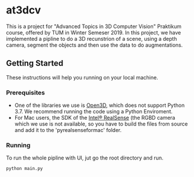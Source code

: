 # at3dcv

This is a project for "Advanced Topics in 3D Computer Vision" Praktikum course, offered by TUM in Winter Semeser 2019. In this project, we have implemented a pipline to do a 3D recunstrion of a scene, using a depth camera, segment the objects and then use the data to do augmentations.

## Getting Started

These instructions will help you running on your local machine.

### Prerequisites

* One of the libraries we use is [Open3D](http://open3d.org), which does not support Python 3.7. We recommend running the code using a Python Enviroment.
* For Mac users, the SDK of the [Intel® RealSense](https://github.com/IntelRealSense/librealsense/tree/master/wrappers/python) (the RGBD camera which we use is not available, so you have to build the files from source and add it to the 'pyrealsenseformac' folder.



### Running

To run the whole pipline with UI, jut go the root directory and run.
```
python main.py
```